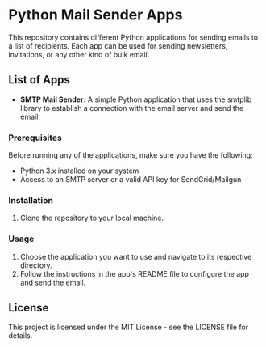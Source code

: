 # Python Mail Sender Apps

This repository contains different Python applications for sending emails to a list of recipients. Each app can be used for sending newsletters, invitations, or any other kind of bulk email. 

## List of Apps

- **SMTP Mail Sender:** A simple Python application that uses the smtplib library to establish a connection with the email server and send the email.

### Prerequisites

Before running any of the applications, make sure you have the following:

- Python 3.x installed on your system
- Access to an SMTP server or a valid API key for SendGrid/Mailgun

### Installation

1. Clone the repository to your local machine.

### Usage

1. Choose the application you want to use and navigate to its respective directory.
2. Follow the instructions in the app's README file to configure the app and send the email.

## License

This project is licensed under the MIT License - see the LICENSE file for details.

